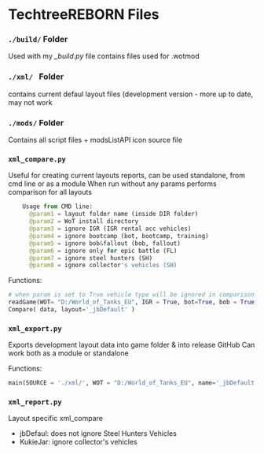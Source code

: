 # TechtreeREBORN Files

### ``` ./build/ ``` Folder
Used with my *_build.py* file contains files used for .wotmod  

###  ``` ./xml/  ``` Folder
contains current defaul layout files (development version - more up to date, may not work

### ``` ./mods/ ``` Folder
Contains all script files + modsListAPI icon source file

### ``` xml_compare.py ```

Useful for creating current layouts reports, can be used standalone, from cmd line or as a module
When run without any params performs comparison for all layouts
```python
    Usage from CMD line:
      @param1 = layout folder name (inside DIR folder)
      @param2 = WoT install directory
      @param3 = ignore IGR (IGR rental acc vehicles)
      @param4 = ignore bootcamp (bot, bootcamp, training)
      @param5 = ignore bob&fallout (bob, fallout)
      @param6 = ignore only for epic battle (FL)
      @param7 = ignore steel hunters (SH)
      @param8 = ignore collector's vehicles (SH)
````

Functions:

```python 
# when param is set to True vehicle type will be ignored in comparison
readGame(WOT= "D:/World_of_Tanks_EU", IGR = True, bot=True, bob = True, FL = True, SH = False, collector=False):
Compare( data, layout='_jbDefault' )
```
  
### ``` xml_export.py ``` 

Exports development layout data into game folder & into release GitHub
Can work both as a module or standalone

Functions:

```python
main(SOURCE = './xml/', WOT = "D:/World_of_Tanks_EU", name='_jbDefault', cmd = None):
```

### ``` xml_report.py ```

Layout specific xml_compare
- jbDefaul: does not ignore Steel Hunters Vehicles
- KukieJar: ignore collector's vehicles


